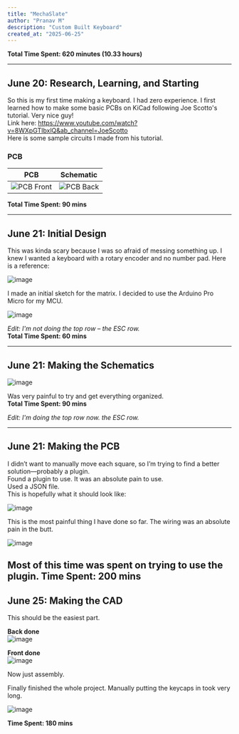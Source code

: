 ```yaml
---
title: "MechaSlate"
author: "Pranav M"
description: "Custom Built Keyboard"
created_at: "2025-06-25"
---
```


**Total Time Spent: 620 minutes (10.33 hours)**

---

## June 20: Research, Learning, and Starting

So this is my first time making a keyboard. I had zero experience. I first learned how to make some basic PCBs on KiCad following Joe Scotto's tutorial. Very nice guy!  
Link here: https://www.youtube.com/watch?v=8WXpGTIbxlQ&ab_channel=JoeScotto  
Here is some sample circuits I made from his tutorial.

### PCB  
| PCB | Schematic |
|:-------------------------:|:-------------------------:|
| ![PCB Front](https://github.com/user-attachments/assets/fe14e158-7bf4-4130-a9e4-d2c2ffe600b3) | ![PCB Back](https://github.com/user-attachments/assets/0920f8ec-823d-4420-902b-3d1fbaa8548c) |

**Total Time Spent: 90 mins**

---

## June 21: Initial Design

This was kinda scary because I was so afraid of messing something up. I knew I wanted a keyboard with a rotary encoder and no number pad. Here is a reference:

![image](https://github.com/user-attachments/assets/5022cb00-1b8f-4f8d-9eed-496a488ff698)

I made an initial sketch for the matrix. I decided to use the Arduino Pro Micro for my MCU.

![image](https://github.com/user-attachments/assets/eb706fce-0594-4e8b-9120-f8f950bf33c4)

_Edit: I'm not doing the top row – the ESC row._  
**Total Time Spent: 60 mins**

---

## June 21: Making the Schematics

![image](https://github.com/user-attachments/assets/bdc40540-bcfa-4218-b22b-1539af9df3dd)

Was very painful to try and get everything organized.  
**Total Time Spent: 90 mins**

_Edit: I'm  doing the top row now. the ESC row._  

---

## June 21: Making the PCB

I didn’t want to manually move each square, so I’m trying to find a better solution—probably a plugin.  
Found a plugin to use. It was an absolute pain to use.  
Used a JSON file.  
This is hopefully what it should look like:

![image](https://github.com/user-attachments/assets/375b4509-4335-4047-8f0a-fa6b8db1fd74)

This is the most painful thing I have done so far. The wiring was an absolute pain in the butt.

![image](https://github.com/user-attachments/assets/ff8a41f1-4699-4f70-8595-96dc0564c0b0)

Most of this time was spent on trying to use the plugin. 
**Time Spent: 200 mins**
---

## June 25: Making the CAD

This should be the easiest part.

**Back done**  
![image](https://github.com/user-attachments/assets/a3622311-2f57-4e30-843a-bcb4fbbe01a6)

**Front done**  
![image](https://github.com/user-attachments/assets/c723ca9a-8d94-49c9-b8a2-eebfd8053d2d)

Now just assembly.  

Finally finished the whole project. Manually putting the keycaps in took very long.

![image](https://github.com/user-attachments/assets/c05ccc66-1ff3-4efa-8257-af330fe5bb88)

**Time Spent: 180 mins**
